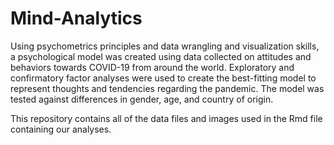 # Mind-Analytics

Using psychometrics principles and data wrangling and visualization skills, a psychological model was created using data collected on attitudes and behaviors towards COVID-19 from around the world. Exploratory and confirmatory factor analyses were used to create the best-fitting model to represent thoughts and tendencies regarding the pandemic. The model was tested against differences in gender, age, and country of origin.

This repository contains all of the data files and images used in the Rmd file containing our analyses.
